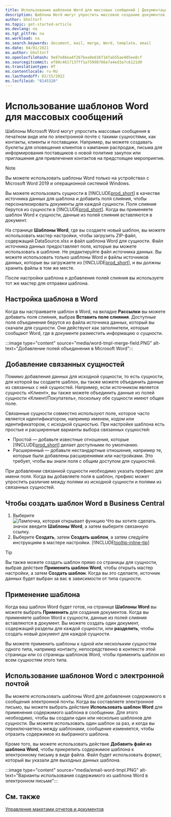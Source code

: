 ```yaml
---
title: Использование шаблонов Word для массовых сообщений | Документация Майкрософт
description: Шаблоны Word могут упростить массовое создание документов, персонализированных для определенных сущностей.
author: bholtorf
ms.topic: get-started-article
ms.devlang: na
ms.tgt_pltfrm: na
ms.workload: na
ms.search.keywords: document, mail, merge, Word, template, email
ms.date: 04/01/2021
ms.author: bholtorf
ms.openlocfilehash: 9e87e86ea4f267bea0e636f16fab55ae485ee8cf
ms.sourcegitcommit: ef80c461713fff1a75998766e7a4ed3a7c6121d0
ms.translationtype: HT
ms.contentlocale: ru-RU
ms.lasthandoff: 02/15/2022
ms.locfileid: "8145320"
---
```

# <a name="using-word-templates-for-bulk-communication"></a>Использование шаблонов Word для массовых сообщений
Шаблоны Microsoft Word могут упростить массовые сообщения в печатном виде или по электронной почте с такими сущностями, как контакты, клиенты и поставщики. Например, вы можете создавать буклеты для оповещения клиентов о кампании распродаж, письма для информирования поставщиков о новой политике закупок или приглашения для привлечения контактов на предстоящее мероприятие.

> [!NOTE]
> Вы можете использовать шаблоны Word только на устройствах с Microsoft Word 2019 и операционной системой Windows.

Вы можете использовать сущности в [!INCLUDE[prod_short](includes/prod_short.md)] в качестве источника данных для шаблона и добавить поля слияния, чтобы персонализировать документы для каждой сущности. Поля слияния берутся из сущности в [!INCLUDE[prod_short](includes/prod_short.md)]. Когда вы применяете шаблон Word к сущности, данные из полей слияния вставляются в документ.

На странице **Шаблоны Word**, где вы создаете новый шаблон, вы можете использовать мастер настройки, чтобы загрузить ZIP-файл, содержащий DataSource.xlsx и файл шаблона Word для сущности. Файл источника данных предоставляет поля, которые вы можете использовать в шаблоне. Не редактируйте файл источника данных. Вы можете использовать только шаблоны Word и файлы источников данных, которые вы загружаете из [!INCLUDE[prod_short](includes/prod_short.md)], и вы должны хранить файлы в том же месте.

После настройки шаблона и добавления полей слияния вы используете тот же мастер для отправки шаблона.

## <a name="setting-up-the-template-in-word"></a>Настройка шаблона в Word
Когда вы настраиваете шаблон в Word, на вкладке **Рассылки** вы можете добавить поля слияния, выбрав **Вставить поле слияния**. Доступные поля объединения берутся из файла источника данных, который вы скачали для сущности. Они действуют как заполнители, которые сообщают Word, где в документе разместить информацию о сущности. 

:::image type="content" source="media/word-tmpl-merge-field.PNG" alt-text="Добавление полей объединения в Microsoft Word":::

## <a name="adding-related-entities"></a>Добавление связанных сущностей
Помимо добавления данных для исходной сущности, то есть сущности, для которой вы создаете шаблон, вы также можете объединить данные из связанных с ней сущностей. Например, если источником является сущность «Клиент», вы также можете объединить данные из полей сущности «Клиент/Покупатель», поскольку обе сущности имеют общее поле.

Связанные сущности совместно используют поле, которое часто является идентификатором, например именем, кодом или идентификатором, с исходной сущностью. При настройке шаблона есть простые и расширенные варианты выбора связанных сущностей:

* Простой — добавьте известные отношения, которые [!INCLUDE[prod_short](includes/prod_short.md)] делает доступными по умолчанию.
* Расширенный — добавьте нестандартные отношения, например те, которые были добавлены расширениями или настройками. Это требует, чтобы вы знали поля с общим доступом для сущностей.

При добавлении связанной сущности необходимо указать префикс для имени поля. Когда вы добавляете поля в шаблон, префикс может упростить различие между полями из исходной сущности и полями из связанных сущностей.

## <a name="to-create-a-word-template-in-business-central"></a>Чтобы создать шаблон Word в Business Central
1. Выберите ![Лампочка, которая открывает функцию Что вы хотите сделать.](media/ui-search/search_small.png "Что вы хотите сделать") значок введите **Шаблоны Word**, а затем выберите связанную ссылку.
2. Выберите **Создать**, затем **Создать шаблон**, а затем следуйте инструкциям в мастере настройки. [!INCLUDE[tooltip-inline-tip](includes/tooltip-inline-tip_md.md)]

> [!TIP]
> Вы также можете создать шаблон прямо со страницы для сущности, выбрав действие **Применить шаблон Word**, чтобы открыть мастер настройки, а затем **Создать шаблон**. Когда вы это сделаете, источник данных будет выбран за вас в зависимости от типа сущности.

## <a name="applying-a-template"></a>Применение шаблона
Когда ваш шаблон Word будет готов, на странице **Шаблоны Word** вы можете выбрать **Применить** для создания документов. Когда вы применяете шаблон Word к сущности, данные из полей слияния вставляются в документ. Вы можете создать один документ, содержащий разделы для каждой сущности, или **разделить**, чтобы создать новый документ для каждой сущности.

Вы можете применить шаблоны к одной или нескольким сущностям одного типа, например контакту, непосредственно в контексте этой страницы или со страницы шаблонов Word, чтобы применить шаблон ко всем сущностям этого типа.

## <a name="using-word-templates-with-email"></a>Использование шаблонов Word с электронной почтой
Вы можете использовать шаблоны Word для добавления содержимого в сообщения электронной почты. Когда вы составляете электронное письмо, вы можете выбрать действие **Использовать шаблон Word** для применения содержимого шаблона в сообщении. Для этого необходимо, чтобы вы создали один или несколько шаблонов для сущности. Вы можете использовать один шаблон за раз, и когда вы переключаетесь между шаблонами, сообщение изменяется, чтобы отразить содержимое из выбранного шаблона.

Кроме того, вы можете использовать действие **Добавить файл из шаблона Word**, чтобы прикрепить содержимое шаблона к электронному письму в виде файла. Файл будет использовать формат, который вы указали для выходных данных шаблона.

:::image type="content" source="media/email-word-tmpl.PNG" alt-text="Варианты использования содержимого из шаблона Word в электронном письме":::

## <a name="see-also"></a>См. также
[Управление макетами отчетов и документов](ui-manage-report-layouts.md)  
